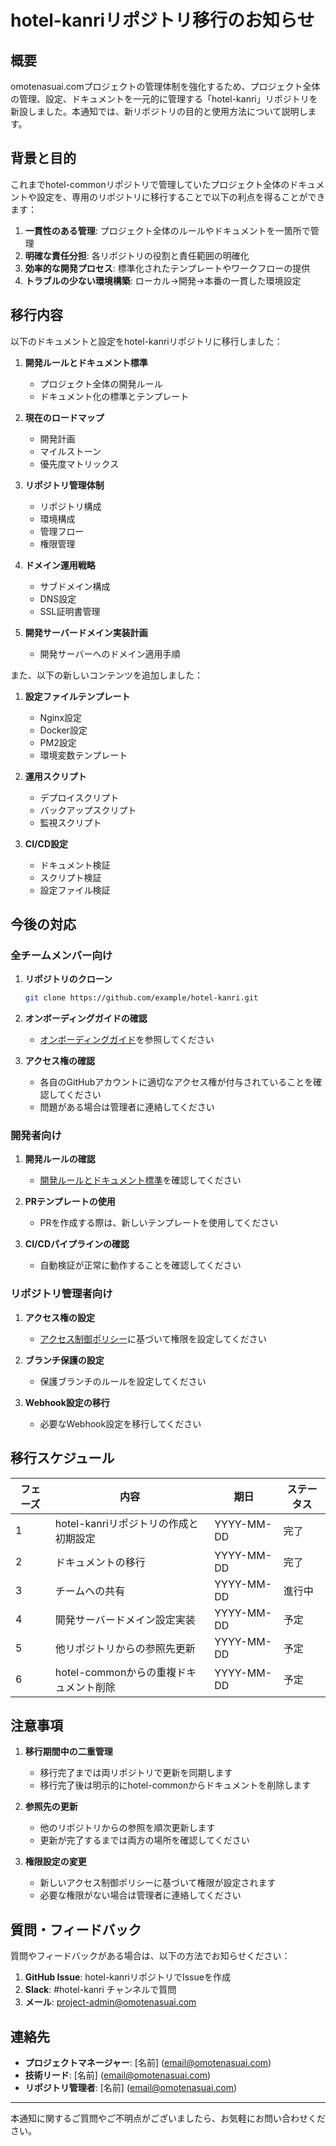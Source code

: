 # hotel-kanriリポジトリ移行のお知らせ

## 概要

omotenasuai.comプロジェクトの管理体制を強化するため、プロジェクト全体の管理、設定、ドキュメントを一元的に管理する「hotel-kanri」リポジトリを新設しました。本通知では、新リポジトリの目的と使用方法について説明します。

## 背景と目的

これまでhotel-commonリポジトリで管理していたプロジェクト全体のドキュメントや設定を、専用のリポジトリに移行することで以下の利点を得ることができます：

1. **一貫性のある管理**: プロジェクト全体のルールやドキュメントを一箇所で管理
2. **明確な責任分担**: 各リポジトリの役割と責任範囲の明確化
3. **効率的な開発プロセス**: 標準化されたテンプレートやワークフローの提供
4. **トラブルの少ない環境構築**: ローカル→開発→本番の一貫した環境設定

## 移行内容

以下のドキュメントと設定をhotel-kanriリポジトリに移行しました：

1. **開発ルールとドキュメント標準**
   - プロジェクト全体の開発ルール
   - ドキュメント化の標準とテンプレート

2. **現在のロードマップ**
   - 開発計画
   - マイルストーン
   - 優先度マトリックス

3. **リポジトリ管理体制**
   - リポジトリ構成
   - 環境構成
   - 管理フロー
   - 権限管理

4. **ドメイン運用戦略**
   - サブドメイン構成
   - DNS設定
   - SSL証明書管理

5. **開発サーバードメイン実装計画**
   - 開発サーバーへのドメイン適用手順

また、以下の新しいコンテンツを追加しました：

1. **設定ファイルテンプレート**
   - Nginx設定
   - Docker設定
   - PM2設定
   - 環境変数テンプレート

2. **運用スクリプト**
   - デプロイスクリプト
   - バックアップスクリプト
   - 監視スクリプト

3. **CI/CD設定**
   - ドキュメント検証
   - スクリプト検証
   - 設定ファイル検証

## 今後の対応

### 全チームメンバー向け

1. **リポジトリのクローン**
   ```bash
   git clone https://github.com/example/hotel-kanri.git
   ```

2. **オンボーディングガイドの確認**
   - [オンボーディングガイド](onboarding-guide.md)を参照してください

3. **アクセス権の確認**
   - 各自のGitHubアカウントに適切なアクセス権が付与されていることを確認してください
   - 問題がある場合は管理者に連絡してください

### 開発者向け

1. **開発ルールの確認**
   - [開発ルールとドキュメント標準](../development/development-rules-and-documentation-standards.md)を確認してください

2. **PRテンプレートの使用**
   - PRを作成する際は、新しいテンプレートを使用してください

3. **CI/CDパイプラインの確認**
   - 自動検証が正常に動作することを確認してください

### リポジトリ管理者向け

1. **アクセス権の設定**
   - [アクセス制御ポリシー](access-control-policy.md)に基づいて権限を設定してください

2. **ブランチ保護の設定**
   - 保護ブランチのルールを設定してください

3. **Webhook設定の移行**
   - 必要なWebhook設定を移行してください

## 移行スケジュール

| フェーズ | 内容 | 期日 | ステータス |
|---------|------|------|----------|
| 1 | hotel-kanriリポジトリの作成と初期設定 | YYYY-MM-DD | 完了 |
| 2 | ドキュメントの移行 | YYYY-MM-DD | 完了 |
| 3 | チームへの共有 | YYYY-MM-DD | 進行中 |
| 4 | 開発サーバードメイン設定実装 | YYYY-MM-DD | 予定 |
| 5 | 他リポジトリからの参照先更新 | YYYY-MM-DD | 予定 |
| 6 | hotel-commonからの重複ドキュメント削除 | YYYY-MM-DD | 予定 |

## 注意事項

1. **移行期間中の二重管理**
   - 移行完了までは両リポジトリで更新を同期します
   - 移行完了後は明示的にhotel-commonからドキュメントを削除します

2. **参照先の更新**
   - 他のリポジトリからの参照を順次更新します
   - 更新が完了するまでは両方の場所を確認してください

3. **権限設定の変更**
   - 新しいアクセス制御ポリシーに基づいて権限が設定されます
   - 必要な権限がない場合は管理者に連絡してください

## 質問・フィードバック

質問やフィードバックがある場合は、以下の方法でお知らせください：

1. **GitHub Issue**: hotel-kanriリポジトリでIssueを作成
2. **Slack**: #hotel-kanri チャンネルで質問
3. **メール**: project-admin@omotenasuai.com

## 連絡先

- **プロジェクトマネージャー**: [名前] (email@omotenasuai.com)
- **技術リード**: [名前] (email@omotenasuai.com)
- **リポジトリ管理者**: [名前] (email@omotenasuai.com)

---

本通知に関するご質問やご不明点がございましたら、お気軽にお問い合わせください。